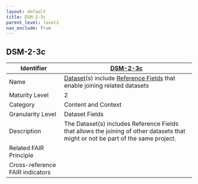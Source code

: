 ```yaml
---
layout: default
title: DSM-2-3c
parent_level: level2
nav_exclude: True
---
```


## DSM-2-3c

| Identifier | [DSM-2-3c](https://github.com/FAIRplus/Data-Maturity/blob/master/docs/_indicators/DSM-2-3c.md) |
| ---------- | ----------|
| Name | [Dataset](https://fairplus.github.io/Data-Maturity/docs/Glossary/#dataset)(s) include [Reference Fields](https://fairplus.github.io/Data-Maturity/docs/Glossary/#reference-field) that enable joining related datasets |
| Maturity Level | 2 |
| Category | Content and Context |
| Granularity Level | Dataset Fields |
| Description | The Dataset(s) includes Reference Fields that allows the joining of other datasets that might or not be part of the same project. |
| Related FAIR Principle | |
| Cross-reference FAIR indicators | |
